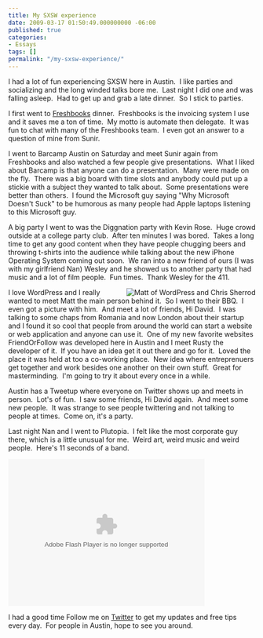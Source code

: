 ```yaml
---
title: My SXSW experience
date: 2009-03-17 01:50:49.000000000 -06:00
published: true
categories:
- Essays
tags: []
permalink: "/my-sxsw-experience/"
---
```

I had a lot of fun experiencing SXSW here in Austin.  I like parties and socializing and the long winded talks bore me.  Last night I did one and was falling asleep.  Had to get up and grab a late dinner.  So I stick to parties.

I first went to <a href="https://abundanceunlimited.freshbooks.com/signup/" rel="nofollow">Freshbooks</a> dinner.  Freshbooks is the invoicing system I use and it saves me a ton of time.  My motto is automate then delegate.  It was fun to chat with many of the Freshbooks team.  I even got an answer to a question of mine from Sunir.

<img src="{{ site.baseurl }}/posts/2009/03/3354595084_7b2631de39_m.jpg" alt="" align="right" /> I went to Barcamp Austin on Saturday and meet Sunir again from Freshbooks and also watched a few people give presentations.  What I liked about Barcamp is that anyone can do a presentation.  Many were made on the fly.  There was a big board with time slots and anybody could put up a stickie with a subject they wanted to talk about.  Some presentations were better than others.  I found the Microsoft guy saying "Why Microsoft Doesn't Suck" to be humorous as many people had Apple laptops listening to this Microsoft guy.

A big party I went to was the Diggnation party with Kevin Rose.  Huge crowd outside at a college party club.  After ten minutes I was bored.  Takes a long time to get any good content when they have people chugging beers and throwing t-shirts into the audience while talking about the new iPhone Operating System coming out soon.  We ran into a new friend of ours (I was with my girlfriend Nan) Wesley and he showed us to another party that had music and a lot of film people.  Fun times.  Thank Wesley for the 411.

<img src="{{ site.baseurl }}/posts/2009/03/3363402776_4d38b32af5_m.jpg" alt="Matt of WordPress and Chris Sherrod" align="right" />I love WordPress and I really wanted to meet Matt the main person behind it.  So I went to their BBQ.  I even got a picture with him.  And meet a lot of friends, Hi David.  I was talking to some chaps from Romania and now London about their startup and I found it so cool that people from around the world can start a website or web application and anyone can use it.  One of my new favorite websites FriendOrFollow was developed here in Austin and I meet Rusty the developer of it.  If you have an idea get it out there and go for it.  Loved the place it was held at too a co-working place.  New idea where entreprenuers get together and work besides one another on their own stuff.  Great for masterminding.  I'm going to try it about every once in a while.

<img src="{{ site.baseurl }}/posts/2009/03/3363422212_5de48b0b20_m.jpg" alt="" align="right" />Austin has a Tweetup where everyone on Twitter shows up and meets in person.  Lot's of fun.  I saw some friends, Hi David again.  And meet some new people.  It was strange to see people twittering and not talking to people at times.  Come on, it's a party.

Last night Nan and I went to Plutopia.  I felt like the most corporate guy there, which is a little unusual for me.  Weird art, weird music and weird people.  Here's 11 seconds of a band.

<object width="400" height="300" data="http://www.flickr.com/apps/video/stewart.swf?v=68975" type="application/x-shockwave-flash"><param name="flashvars" value="intl_lang=en-us&amp;photo_secret=e5894b10de&amp;photo_id=3362635257&amp;show_info_box=true" /><param name="bgcolor" value="#000000" /><param name="allowFullScreen" value="true" /><param name="src" value="http://www.flickr.com/apps/video/stewart.swf?v=68975" /><param name="allowfullscreen" value="true" /></object>

I had a good time Follow me on <a href="http://www.x.com/eaglechris" rel="nofollow">Twitter</a> to get my updates and free tips every day.  For people in Austin, hope to see you around.</p>
